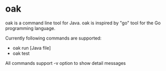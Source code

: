 # oak
oak is a command line tool for Java. oak is inspired by "go" tool for the Go programming language.

Currently following commands are supported:

* oak run [Java file]
* oak test

All commands support -v option to show detail messages
